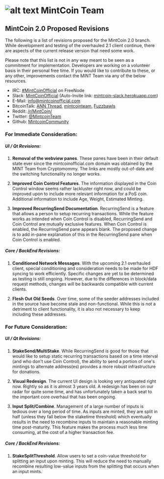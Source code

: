 ![alt text](https://avatars1.githubusercontent.com/u/8325639?v=3&s=200 "MintCoin") MintCoin Team
======

MintCoin 2.0 Proposed Revisions
------

The following is a list of revisions proposed for the MintCoin 2.0 branch. While development and testing of the
overhauled 2.1 client continue, there are aspects of the current release version that need some work.

Please note that this list is not in any way meant to be seen as a commitment for implementation. Developers
are working on a volunteer basis in their personal free time. If you would like to contribute to these, or
any other, improvements contact the MINT Team via any of the below resources.

* IRC: [#MintCoinOfficial](https://kiwiirc.com/client/irc.freenode.net/MintcoinOfficial "MINT IRC WebChat") on FreeNode
* Slack: [MintCoinOfficial](http://mintcoinofficial.slack.com) (Auto-Invite link: [mintcoin-slack.herokuapp.com](http://mintcoin-slack.herokuapp.com/))
* E-Mail: [info@mintcoinofficial.com](mailto:info@mintcoinofficial.com)
* BitcoinTalk: [ANN Thread](https://bitcointalk.org/index.php?topic=450381.0), [mintcointeam](https://bitcointalk.org/index.php?action=profile;u=234814), [Fuzzbawls](https://bitcointalk.org/index.php?action=profile;u=522056)
* Reddit: [/r/MintCoin/](https://www.reddit.com/r/MintCoin/)
* Twitter: [@MintcoinTeam](https://twitter.com/MintcoinTeam)
* Github: [MintcoinCommunity](https://github.com/MintcoinCommunity)

### For Immediate Consideration: ###

##### UI / Qt Revisions: #####
1. **Removal of the webview panes**. These panes have been in their default state ever since the
mintcoinofficial.com domain was obtained by the MINT Team from Cryptomommy. The links are mostly out-of-date
and the switching functionality no longer works.

2. **Improved Coin Control Features**. The information displayed in the Coin Control window seems rather lackluster
right now, and could be improved upon to include more relevant information for a PoS coin. Additional information
to include Age, Weight, Estimated Minting.

3. **Improved RecurringSend Documentation**. RecurringSend is a feature that allows a person to setup recurring
transactions. While the feature works as intended when Coin Control is disabled, RecurringSend and Coin Control are mutually
exclusive features. When Coin Control is enabled, the RecurringSend pane appears blank. The proposed change
is to add in-pane explanation of this in the RecurringSend pane when Coin Control is enabled.

##### Core / BackEnd Revisions: #####
1. **Conditioned Network Messages**. With the upcoming 2.1 overhauled client, special conditioning and consideration
needs to be made for HDF syncing to work efficiently. Specific changes are yet to be determined as testing is still
ongoing. However, due to the differences in block/data request methods, changes will be backwards compatible with
current clients.

2. **Flesh Out Old Seeds**. Over time, some of the seeder addresses included in the source have become stale and
non-functional. While this is not a detriment to client functionality, it is also not necessary to keep including
these addresses.


### For Future Consideration: ###

##### UI / Qt Revisions: #####
1. **StakeSend/MultiStake**. While RecurringSend is good for those that would like to setup static recurring
transactions based on a time interval (and who don't use Coin Control), the ability to send a portion of
one's mintings to alternate address(es) provides a more robust infrastructure for donations.

2. **Visual Redesign**. The current UI design is looking very antiquated right now. Rightly so as it is almost
3 years old. A redesign has been on our radar for quite some time, and has unfortunately taken a back seat
to the important core overhaul that has been ongoing.

3. **Input Split/Combine**. Management of a large number of inputs is tedious over a long period of time.
As inputs are minted, they are split in half (unless they fall below the staketime threshold) which eventually
results in the need to recombine inputs to maintain a reasonable minting time post-maturity. This feature
makes the process much less time consuming, at the cost of a higher transaction fee.

##### Core / BackEnd Revisions: #####
1. **StakeSplitThreshold**. Allow users to set a coin-value threshold for splitting an input upon minting.
This will reduce the need to manually recombine resulting low-value inputs from the splitting that occurs
when an input mints.

